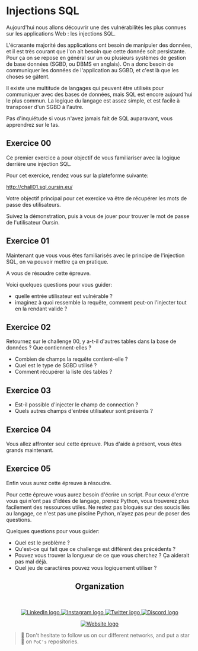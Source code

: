 # Injections SQL

Aujourd'hui nous allons découvrir une des vulnérabilités les plus connues sur les applications Web : les injections SQL.

L'écrasante majorité des applications ont besoin de manipuler des données, et il est très courant que l'on ait besoin que cette donnée soit persistante. Pour ça on se repose en général sur un ou plusieurs systèmes de gestion de base données (SGBD, ou DBMS en anglais). On a donc besoin de communiquer les données de l'application au SGBD, et c'est là que les choses se gâtent.

Il existe une multitude de langages qui peuvent être utilisés pour communiquer avec des bases de données, mais SQL est encore aujourd'hui le plus commun. La logique du langage est assez simple, et est facile à transposer d'un SGBD à l'autre.

Pas d'inquiétude si vous n'avez jamais fait de SQL auparavant, vous apprendrez sur le tas.

## Exercice 00

Ce premier exercice a pour objectif de vous familiariser avec la logique derrière une injection SQL.

Pour cet exercice, rendez vous sur la plateforme suivante:

<http://chall01.sql.oursin.eu/>

Votre objectif principal pour cet exercice va être de récupérer les mots de passe des utilisateurs.

Suivez la démonstration, puis à vous de jouer pour trouver le mot de passe de l'utilisateur Oursin.

## Exercice 01

Maintenant que vous vous êtes familiarisés avec le principe de l'injection SQL, on va pouvoir mettre ça en pratique.

A vous de résoudre cette épreuve.

Voici quelques questions pour vous guider:

* quelle entrée utilisateur est vulnérable ?
* imaginez à quoi ressemble la requête, comment peut-on l'injecter tout en la rendant valide ?

## Exercice 02

Retournez sur le challenge 00, y a-t-il d'autres tables dans la base de données ? Que contiennent-elles ?

* Combien de champs la requête contient-elle ?
* Quel est le type de SGBD utilisé ?
* Comment récupérer la liste des tables ?

## Exercice 03

* Est-il possible d'injecter le champ de connection ?
* Quels autres champs d'entrée utilisateur sont présents ?

## Exercice 04

Vous allez affronter seul cette épreuve. Plus d'aide à présent, vous êtes grands maintenant.

## Exercice 05

Enfin vous aurez cette épreuve à résoudre.

Pour cette épreuve vous aurez besoin d'écrire un script. Pour ceux d'entre vous qui n'ont pas d'idées de langage, prenez Python, vous trouverez plus facilement des ressources utiles. Ne restez pas bloqués sur des soucis liés au langage, ce n'est pas une piscine Python, n'ayez pas peur de poser des questions.

Quelques questions pour vous guider:

* Quel est le problème ?
* Qu'est-ce qui fait que ce challenge est différent des précédents ?
* Pouvez vous trouver la longueur de ce que vous cherchez ? Ça aiderait pas mal déjà.
* Quel jeu de caractères pouvez vous logiquement utiliser ?

<h2 align=center>
Organization
</h2>
<br/>
<p align='center'>
    <a href="https://www.linkedin.com/company/pocinnovation/mycompany/">
        <img src="https://img.shields.io/badge/LinkedIn-0077B5?style=for-the-badge&logo=linkedin&logoColor=white" alt="LinkedIn logo">
    </a>
    <a href="https://www.instagram.com/pocinnovation/">
        <img src="https://img.shields.io/badge/Instagram-E4405F?style=for-the-badge&logo=instagram&logoColor=white" alt="Instagram logo"
>
    </a>
    <a href="https://twitter.com/PoCInnovation">
        <img src="https://img.shields.io/badge/Twitter-1DA1F2?style=for-the-badge&logo=twitter&logoColor=white" alt="Twitter logo">
    </a>
    <a href="https://discord.com/invite/Yqq2ADGDS7">
        <img src="https://img.shields.io/badge/Discord-7289DA?style=for-the-badge&logo=discord&logoColor=white" alt="Discord logo">
    </a>
</p>
<p align=center>
    <a href="https://www.poc-innovation.fr/">
        <img src="https://img.shields.io/badge/WebSite-1a2b6d?style=for-the-badge&logo=GitHub Sponsors&logoColor=white" alt="Website logo">
    </a>
</p>

> 🚀 Don't hesitate to follow us on our different networks, and put a star 🌟 on `PoC's` repositories.

